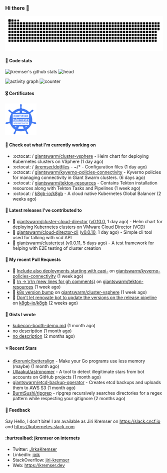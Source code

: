 ### Hi there 👋

![GitHub Snake](github-snake-dark.svg)

#### 📱 Code stats

![jkremser's github stats](https://github-readme-stats.vercel.app/api?username=jkremser&count_private=true&show_icons=true&hide_border=false&theme=tokyonight&title_color=5bcdec&bg_color=0d1117&border_radius=false) ![head](https://user-images.githubusercontent.com/535866/175570014-71166aaa-95f7-4a4f-869c-93a16481de4e.jpeg)


![activity graph](https://activity-graph.herokuapp.com/graph?username=jkremser&theme=react-dark)
![counter](https://komarev.com/ghpvc/?username=jkremser&color=5bcdec&style=for-the-badge)

#### 🎖 Certificates
<p align="left"><a href="https://www.credly.com/badges/8ca716d9-fa9b-42e6-b4a1-ad043baf5396/public_url">
<img src="https://raw.githubusercontent.com/cncf/artwork/master/other/cka/color/kubernetes-cka-color.png" alt="https://www.credly.com/badges/8ca716d9-fa9b-42e6-b4a1-ad043baf5396/public_url" width="100" height="100"/> </a>
</p>

#### 👷 Check out what I'm currently working on

- :octocat: / [giantswarm/cluster-vsphere](https://github.com/giantswarm/cluster-vsphere) - Helm chart for deploying Kubernetes clusters on VSphere (1 day ago)
- :octocat: / [jkremser/dotfiles](https://github.com/jkremser/dotfiles) - ~/*  -  Configuration files (1 day ago)
- :octocat: / [giantswarm/kyverno-policies-connectivity](https://github.com/giantswarm/kyverno-policies-connectivity) - Kyverno policies for managing connectivity in Giant Swarm clusters. (6 days ago)
- :octocat: / [giantswarm/tekton-resources](https://github.com/giantswarm/tekton-resources) - Contains Tekton installation resources along with Tekton Tasks and Pipelines (1 week ago)
- :octocat: / [k8gb-io/k8gb](https://github.com/k8gb-io/k8gb) - A cloud native Kubernetes Global Balancer (2 weeks ago)

#### 🔭 Latest releases I've contributed to

- 🎉 [giantswarm/cluster-cloud-director](https://github.com/giantswarm/cluster-cloud-director) ([v0.10.0](https://github.com/giantswarm/cluster-cloud-director/releases/tag/v0.10.0), 1 day ago) - Helm chart for deploying Kubernetes clusters on VMware Cloud Director (VCD)
- 🎉 [giantswarm/cloud-director-cli](https://github.com/giantswarm/cloud-director-cli) ([v0.0.10](https://github.com/giantswarm/cloud-director-cli/releases/tag/v0.0.10), 1 day ago) - Simple cli tool used for talking with vcd API
- 🎉 [giantswarm/clustertest](https://github.com/giantswarm/clustertest) ([v0.0.11](https://github.com/giantswarm/clustertest/releases/tag/v0.0.11), 5 days ago) - A test framework for helping with E2E testing of cluster creation

#### 🔨 My recent Pull Requests

- 💪 [Include also deployments starting with capi-](https://github.com/giantswarm/kyverno-policies-connectivity/pull/60) on [giantswarm/kyverno-policies-connectivity](https://github.com/giantswarm/kyverno-policies-connectivity) (1 week ago)
- 💪 [\n -&gt; \r\n (new lines for gh comments)](https://github.com/giantswarm/tekton-resources/pull/61) on [giantswarm/tekton-resources](https://github.com/giantswarm/tekton-resources) (1 week ago)
- 💪 [k8s version bump](https://github.com/giantswarm/cluster-vsphere/pull/57) on [giantswarm/cluster-vsphere](https://github.com/giantswarm/cluster-vsphere) (1 week ago)
- 💪 [Don&#39;t let renovate bot to update the versions on the release pipeline](https://github.com/k8gb-io/k8gb/pull/1156) on [k8gb-io/k8gb](https://github.com/k8gb-io/k8gb) (2 weeks ago)

#### 📓 Gists I wrote

- [kubecon-booth-demo.md](https://gist.github.com/8ec12c94e4ff2fc8aa0ee0754363a035) (1 month ago)
- [no description](https://gist.github.com/7fb07237a9c75a81cb03dd87ee181b13) (1 month ago)
- [no description](https://gist.github.com/c834be2ff7cbebd56b58adc4da237289) (2 months ago)

#### ⭐ Recent Stars

- [dkorunic/betteralign](https://github.com/dkorunic/betteralign) - Make your Go programs use less memory (maybe) (1 month ago)
- [Ullaakut/astronomer](https://github.com/Ullaakut/astronomer) - A tool to detect illegitimate stars from bot accounts on GitHub projects (1 month ago)
- [giantswarm/etcd-backup-operator](https://github.com/giantswarm/etcd-backup-operator) - Creates etcd backups and uploads them to AWS S3 (1 month ago)
- [BurntSushi/ripgrep](https://github.com/BurntSushi/ripgrep) - ripgrep recursively searches directories for a regex pattern while respecting your gitignore (2 months ago)

#### 💬 Feedback

Say Hello, I don't bite! I am available as Jiri Kremser on https://slack.cncf.io and https://kubernetes.slack.com


#### :hurtrealbad: jkremser on internets

- Twitter: <a href="https://twitter.com/JirkaKremser">JirkaKremser</a>
- LinkedIn: <a href="https://www.linkedin.com/in/jirik/">jirik</a>
- StackOverflow: <a href="https://stackoverflow.com/users/1594980/jiri-kremser">jiri-kremser</a>
- Web: https://kremser.dev